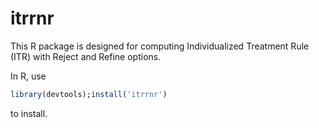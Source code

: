 # itrrnr

This R package is designed for computing Individualized Treatment Rule (ITR) with Reject and Refine options.

In R, use

```r
library(devtools);install('itrrnr')
```

to install.

